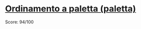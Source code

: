 # [Ordinamento a paletta (paletta)](https://training.olinfo.it/#/task/paletta/statement)
Score: 94/100
